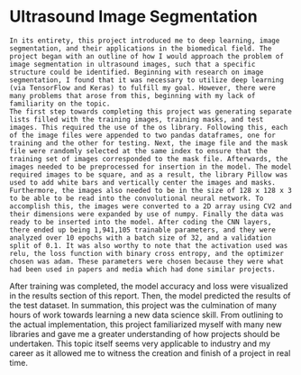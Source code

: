 # Ultrasound Image Segmentation

	In its entirety, this project introduced me to deep learning, image segmentation, and their applications in the biomedical field. The project began with an outline of how I would approach the problem of image segmentation in ultrasound images, such that a specific structure could be identified. Beginning with research on image segmentation, I found that it was necessary to utilize deep learning (via TensorFlow and Keras) to fulfill my goal. However, there were many problems that arose from this, beginning with my lack of familiarity on the topic.
	The first step towards completing this project was generating separate lists filled with the training images, training masks, and test images. This required the use of the os library. Following this, each of the image files were appended to two pandas dataframes, one for training and the other for testing. Next, the image file and the mask file were randomly selected at the same index to ensure that the training set of images corresponded to the mask file. Afterwards, the images needed to be preprocessed for insertion in the model. The model required images to be square, and as a result, the library Pillow was used to add white bars and vertically center the images and masks. Furthermore, the images also needed to be in the size of 128 x 128 x 3 to be able to be read into the convolutional neural network. To accomplish this, the images were converted to a 2D array using CV2 and their dimensions were expanded by use of numpy. Finally the data was ready to be inserted into the model. After coding the CNN layers, there ended up being 1,941,105 trainable parameters, and they were analyzed over 10 epochs with a batch size of 32, and a validation split of 0.1. It was also worthy to note that the activation used was relu, the loss function with binary cross entropy, and the optimizer chosen was adam. These parameters were chosen because they were what had been used in papers and media which had done similar projects. 
  After training was completed, the model accuracy and loss were visualized in the results section of this report. Then, the model predicted the results of the test dataset.
  In summation, this project was the culmination of many hours of work towards learning a new data science skill. From outlining to the actual implementation, this project familiarized myself with many new libraries and gave me a greater understanding of how projects should be undertaken. This topic itself seems very applicable to industry and my career as it allowed me to witness the creation and finish of a project in real time.
